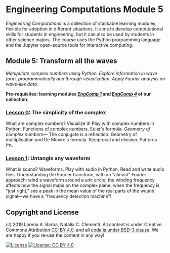 # Engineering Computations Module 5

_Engineering Computations_ is a collection of stackable learning modules, flexible for adoption in different situations.
It aims to develop computational skills for students in engineering, but it can also be used by students in other science majors.
The course uses the Python programming language and the Jupyter open-source tools for interactive computing.

## Module 5: Transform all the waves

*Manipulate complex numbers using Python. Explore information in wave form, programmatically and through visualization. Apply Fourier analysis on wave-like data.*

**Pre-requisites: learning modules [*EngComp 1*](https://github.com/engineersCode/EngComp1_offtheground) and [*EngComp 4*](https://github.com/engineersCode/EngComp4_landlinear) of our collection.**

### [Lesson 0](http://go.gwu.edu/engcomp5lesson0): The simplicity of the complex

What are complex numbers? Visualize it! Play with complex numbers in Python. Functions of complex numbers. Euler's formula. 
*Geometry of complex numbers*— The conjugate is a reflection. Geometry of multiplication and De Moivre's formula. Reciprocal and division. Patterns i^n.

### [Lesson 1](http://go.gwu.edu/engcomp5lesson1): Untangle any waveform

What is sound? Waveforms. Play with audio in Python. Read and write audio files. Understanding the Fourier transform, with an "almost" Fourier approach: wind a waveform around a unit circle; the winding frequency affects how the signal maps on the complex plane; when the frequency is "just right," see a peak in the mean value of the real parts of the wound signal—we have a "frequency detection machine"!

## Copyright and License

(c) 2019 Lorena A. Barba, Natalia C. Clementi. 
All content is under Creative Commons Attribution [CC-BY 4.0](https://creativecommons.org/licenses/by/4.0/legalcode.txt), and all [code is under BSD-3 clause](https://github.com/engineersCode/EngComp/blob/master/LICENSE). We are happy if you re-use the content in any way!

[![License](https://img.shields.io/badge/License-BSD%203--Clause-blue.svg)](https://opensource.org/licenses/BSD-3-Clause) [![License: CC BY 4.0](https://img.shields.io/badge/License-CC%20BY%204.0-lightgrey.svg)](https://creativecommons.org/licenses/by/4.0/)
